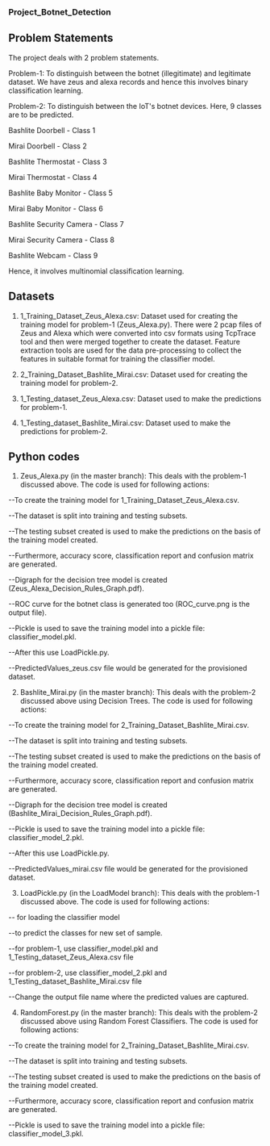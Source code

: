### Project_Botnet_Detection

## Problem Statements

The project deals with 2 problem statements. 

Problem-1: To distinguish between the botnet (illegitimate) and legitimate dataset. We have zeus and alexa records and hence this involves binary classification learning.

Problem-2: To distinguish between the IoT's botnet devices. Here, 9 classes are to be predicted.

Bashlite Doorbell - Class 1

Mirai Doorbell - Class 2

Bashlite Thermostat - Class 3

Mirai Thermostat - Class 4

Bashlite Baby Monitor - Class 5

Mirai Baby Monitor - Class 6

Bashlite Security Camera - Class 7

Mirai Security Camera - Class 8

Bashlite Webcam - Class 9 

Hence, it involves multinomial classification learning.

## Datasets
1) 1_Training_Dataset_Zeus_Alexa.csv: Dataset used for creating the training model for problem-1 (Zeus_Alexa.py). There were 2 pcap files of Zeus and Alexa which were converted into csv formats using TcpTrace tool and then were merged together to create the dataset. Feature extraction tools are used for the data pre-processing to collect the features in suitable format for training the classifier model.

2) 2_Training_Dataset_Bashlite_Mirai.csv: Dataset used for creating the training model for problem-2.

3) 1_Testing_dataset_Zeus_Alexa.csv: Dataset used to make the predictions for problem-1.

4) 1_Testing_dataset_Bashlite_Mirai.csv: Dataset used to make the predictions for problem-2.

## Python codes
1) Zeus_Alexa.py (in the master branch): This deals with the problem-1 discussed above. The code is used for following actions: 

--To create the training model for 1_Training_Dataset_Zeus_Alexa.csv. 

--The dataset is split into training and testing subsets. 

--The testing subset created is used to make the predictions on the basis of the training model created.

--Furthermore, accuracy score, classification report and confusion matrix are generated. 

--Digraph for the decision tree model is created (Zeus_Alexa_Decision_Rules_Graph.pdf).

--ROC curve for the botnet class is generated too (ROC_curve.png is the output file).

--Pickle is used to save the training model into a pickle file: classifier_model.pkl.

--After this use LoadPickle.py.

--PredictedValues_zeus.csv file would be generated for the provisioned dataset.

2) Bashlite_Mirai.py (in the master branch): This deals with the problem-2 discussed above using Decision Trees. The code is used for following actions: 

--To create the training model for 2_Training_Dataset_Bashlite_Mirai.csv. 

--The dataset is split into training and testing subsets. 

--The testing subset created is used to make the predictions on the basis of the training model created.

--Furthermore, accuracy score, classification report and confusion matrix are generated. 

--Digraph for the decision tree model is created (Bashlite_Mirai_Decision_Rules_Graph.pdf).

--Pickle is used to save the training model into a pickle file: classifier_model_2.pkl.

--After this use LoadPickle.py.

--PredictedValues_mirai.csv file would be generated for the provisioned dataset.


3) LoadPickle.py (in the LoadModel branch): This deals with the problem-1 discussed above. The code is used for following actions: 

-- for loading the classifier model

--to predict the classes for new set of sample.

--for problem-1, use classifier_model.pkl and 1_Testing_dataset_Zeus_Alexa.csv file

--for problem-2, use classifier_model_2.pkl and 1_Testing_dataset_Bashlite_Mirai.csv file

--Change the output file name where the predicted values are captured.

4) RandomForest.py (in the master branch): This deals with the problem-2 discussed above using Random Forest Classifiers. The code is used for following actions: 

--To create the training model for 2_Training_Dataset_Bashlite_Mirai.csv. 

--The dataset is split into training and testing subsets. 

--The testing subset created is used to make the predictions on the basis of the training model created.

--Furthermore, accuracy score, classification report and confusion matrix are generated. 

--Pickle is used to save the training model into a pickle file: classifier_model_3.pkl.



